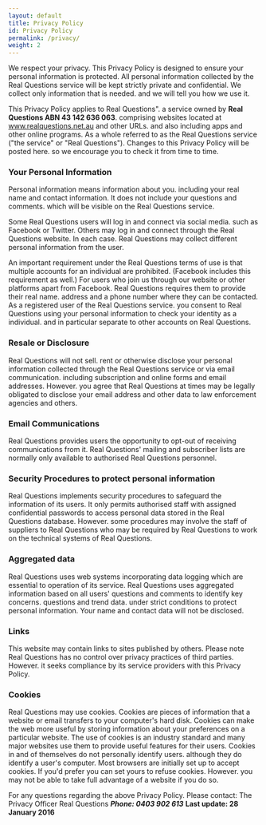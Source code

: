 ```yaml
---
layout: default
title: Privacy Policy
id: Privacy Policy
permalink: /privacy/
weight: 2
---
```


We respect your privacy. This Privacy Policy is designed to ensure your personal information is protected. All personal information collected by the Real Questions service will be kept strictly private and confidential. We collect only information that is needed. and we will tell you how we use it. 

This Privacy Policy applies to Real Questions". a service owned by **Real Questions ABN 43 142 636 063**. comprising websites located at www.realquestions.net.au and other URLs. and also including apps and other online programs. As a whole referred to as the Real Questions service ("the service" or "Real Questions"). Changes to this Privacy Policy will be posted here. so we encourage you to check it from time to time.


<h3>Your Personal Information</h3>

Personal information means information about you. including your real name and contact information. It does not include your questions and comments. which will be visible on the Real Questions service. 

Some Real Questions users will log in and connect via social media. such as Facebook or Twitter. Others may log in and connect through the Real Questions website. In each case. Real Questions may collect different personal information from the user. 

An important requirement under the Real Questions terms of use is that multiple accounts for an individual are prohibited. (Facebook includes this requirement as well.) For users who join us through our website or other platforms apart from Facebook. Real Questions requires them to provide their real name. address and a phone number where they can be contacted. As a registered user of the Real Questions service. you consent to Real Questions using your personal information to check your identity as a individual. and in particular separate to other accounts on Real Questions. 


<h3>Resale or Disclosure</h3>

Real Questions will not sell. rent or otherwise disclose your personal information collected through the Real Questions service or via email communication. including subscription and online forms and email addresses. However. you agree that Real Questions at times may be legally obligated to disclose your email address and other data to law enforcement agencies and others.


<h3>Email Communications</h3>

Real Questions provides users the opportunity to opt-out of receiving communications from it. Real Questions' mailing and subscriber lists are normally only available to authorised Real Questions personnel. 


<h3>Security Procedures to protect personal information</h3>

Real Questions implements security procedures to safeguard the information of its users. It only permits authorised staff with assigned confidential passwords to access personal data stored in the Real Questions database. However. some procedures may involve the staff of suppliers to Real Questions who may be required by Real Questions to work on the technical systems of Real Questions.


<h3>Aggregated data</h3>

Real Questions uses web systems incorporating data logging which are essential to operation of its service. Real Questions uses aggregated information based on all users' questions and comments to identify key concerns. questions and trend data. under strict conditions to protect personal information. Your name and contact data will not be disclosed.


<h3>Links</h3>

This website may contain links to sites published by others. Please note Real Questions has no control over privacy practices of third parties. However. it seeks compliance by its service providers with this Privacy Policy.


<h3>Cookies</h3>

Real Questions may use cookies. Cookies are pieces of information that a website or email transfers to your computer's hard disk. Cookies can make the web more useful by storing information about your preferences on a particular website. The use of cookies is an industry standard and many major websites use them to provide useful features for their users. Cookies in and of themselves do not personally identify users. although they do identify a user's computer. Most browsers are initially set up to accept cookies. If you'd prefer you can set yours to refuse cookies. However. you may not be able to take full advantage of a website if you do so.

For any questions regarding the above Privacy Policy. Please contact: 
The Privacy Officer
Real Questions
***Phone: 0403 902 613***
**Last update: 28 January 2016**